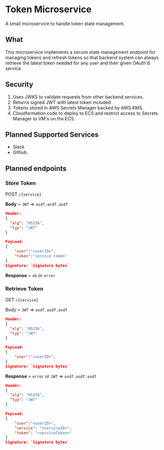 # Token Microservice

A small microservice to handle token state management.

## What

This microservice implements a secure state management endpoint for managing tokens and refresh tokens so that backend system can always retrieve the latest token needed for any user and their given OAuth'd service.

## Security

1. Uses JWKS to validate requests from other backend services.
2. Returns signed JWT with latest token included
3. Tokens stored in AWS Secrets Manager backed by AWS KMS.
4. Cloudformation code to deploy to ECS and restrict access to Secrets Manager to VM's on the ECS.

## Planned Supported Services

- Slack
- Github


## Planned endpoints

### Store Token

POST `/{service}`

**Body** = `JWT` => `asdf.asdf.asdf`

```json
Header:
{
  "alg": "HS256",
  "typ": "JWT"
}

PayLoad:
{
    "user":"<userID>",
    "token":"service token"
}
Signature: `Signature bytes`
```

**Response** = `ok` or `error`

### Retrieve Token

GET `/{service}`

Body = `JWT` => `asdf.asdf.asdf`

```json
Header:
{
  "alg": "HS256",
  "typ": "JWT"
}

PayLoad:
{
    "user":"<userID>",
}
Signature: `Signature bytes`
```

**Response** = `error` or `JWT` => `asdf.asdf.asdf`

```json
Header:
{
  "alg": "HS256",
  "typ": "JWT"
}

PayLoad:
{
    "user":"<userID>",
    "service": "<serviceID>",
    "token": "<serviceToken>"
}
Signature: `Signature bytes`
```
